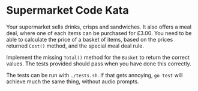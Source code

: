 # Supermarket Code Kata

Your supermarket sells drinks, crisps and sandwiches. It also offers a meal deal, where one of each items can be
purchased for £3.00. You need to be able to calculate the price of a basket of items, based on the prices returned
`Cost()` method, and the special meal deal rule.

Implement the missing `Total()` method for the `Basket` to return the correct values. The tests provided should
pass when you have done this correctly.

The tests can be run with `./tests.sh`.  If that gets annoying, `go test` will achieve much the same thing, without
audio prompts.
